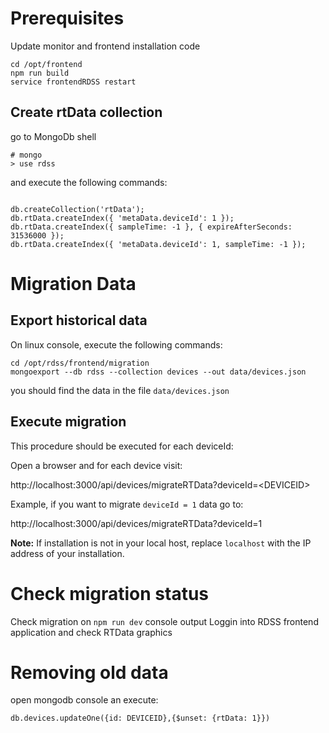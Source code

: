 # Prerequisites

Update monitor and frontend installation code

```
cd /opt/frontend
npm run build
service frontendRDSS restart
```

## Create rtData collection

go to MongoDb shell

```
# mongo
> use rdss
```

and execute the following commands:

```

db.createCollection('rtData');
db.rtData.createIndex({ 'metaData.deviceId': 1 });
db.rtData.createIndex({ sampleTime: -1 }, { expireAfterSeconds: 31536000 });
db.rtData.createIndex({ 'metaData.deviceId': 1, sampleTime: -1 });
```

# Migration Data

## Export historical data

On linux console, execute the following commands:

```
cd /opt/rdss/frontend/migration
mongoexport --db rdss --collection devices --out data/devices.json

```

you should find the data in the file `data/devices.json`

## Execute migration

This procedure should be executed for each deviceId:

Open a browser and for each device visit:

http://localhost:3000/api/devices/migrateRTData?deviceId=&lt;DEVICEID&gt;

Example, if you want to migrate `deviceId = 1` data go to:

http://localhost:3000/api/devices/migrateRTData?deviceId=1

**Note:** If installation is not in your local host, replace `localhost` with the IP address of your installation.

# Check migration status

Check migration on `npm run dev` console output
Loggin into RDSS frontend application and check RTData graphics

# Removing old data

open mongodb console an execute:

`db.devices.updateOne({id: DEVICEID},{$unset: {rtData: 1}})`
